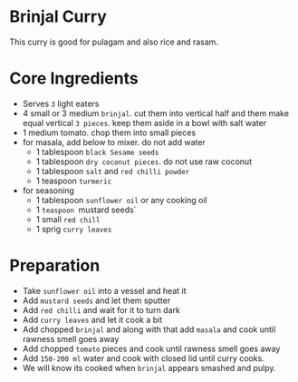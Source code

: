 
# Brinjal Curry 
This curry is good for pulagam and also rice and rasam.

# Core Ingredients
 - Serves `3` light eaters
 - 4 small or 3 medium `brinjal`. cut them into vertical half and them make equal vertical `3 pieces`. keep them aside in a bowl with salt water
 - 1 medium tomato. chop them into small pieces
 - for masala, add below to mixer. do not add water
    - 1 tablespoon `black Sesame seeds`
    - 1 tablespoon `dry coconut pieces`. do not use raw coconut
    - 1 tablespoon `salt` and `red chilli powder`
    - 1 teaspoon `turmeric`
- for seasoning
   - 1 tablespoon `sunflower oil` or any cooking oil
   - 1 `teaspoon `mustard seeds`
   - 1 small `red chill`
   - 1 sprig `curry leaves`
 
# Preparation

- Take `sunflower oil` into a vessel and heat it
- Add `mustard seeds` and let them sputter
- Add `red chilli` and wait for it to turn dark
- Add `curry leaves` and let it cook a bit
- Add chopped `brinjal` and along with that add `masala` and cook until rawness smell goes away
- Add chopped `tomato` pieces and cook until rawness smell goes away
- Add `150-200 ml` water and cook with closed lid until curry cooks.
- We will know its cooked when `brinjal` appears smashed and pulpy.
